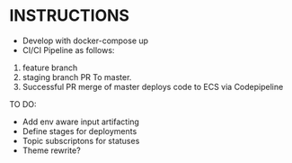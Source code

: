 # INSTRUCTIONS

- Develop with docker-compose up
- CI/CI Pipeline as follows:
1. feature branch
2. staging branch  PR To master.
3. Successful PR merge of master deploys code to ECS via Codepipeline

TO DO:

- Add env aware input artifacting
- Define stages for deployments
- Topic subscriptons for statuses
- Theme rewrite?
